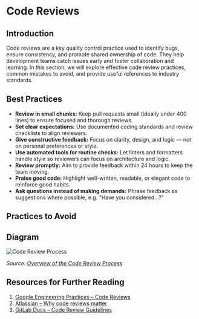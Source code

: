 # Code Reviews

## Introduction


Code reviews are a key quality control practice used to identify bugs, ensure consistency, and promote shared ownership of code. They help development teams catch issues early and foster collaboration and learning. In this section, we will explore effective code review practices, common mistakes to avoid, and provide useful references to industry standards.

## Best Practices

- **Review in small chunks:** Keep pull requests small (ideally under 400 lines) to ensure focused and thorough reviews.
- **Set clear expectations:** Use documented coding standards and review checklists to align reviewers.
- **Give constructive feedback:** Focus on clarity, design, and logic — not on personal preferences or style.
- **Use automated tools for routine checks:** Let linters and formatters handle style so reviewers can focus on architecture and logic.
- **Review promptly:** Aim to provide feedback within 24 hours to keep the team moving.
- **Praise good code:** Highlight well-written, readable, or elegant code to reinforce good habits.
- **Ask questions instead of making demands:** Phrase feedback as suggestions where possible, e.g. "Have you considered...?"

## Practices to Avoid

## Diagram

![Code Review Process](https://www.researchgate.net/publication/328541762/figure/fig1/AS:686040184528896@1540576134082/Overview-of-the-Code-Review-Process.png)

*Source: [Overview of the Code Review Process](https://www.researchgate.net/figure/Overview-of-the-Code-Review-Process_fig1_328541762)*

## Resources for Further Reading

1. [Google Engineering Practices – Code Reviews](https://google.github.io/eng-practices/review/)
2. [Atlassian – Why code reviews matter](https://www.atlassian.com/agile/software-development/code-reviews)
3. [GitLab Docs – Code Review Guidelines](https://docs.gitlab.com/development/code_review/)